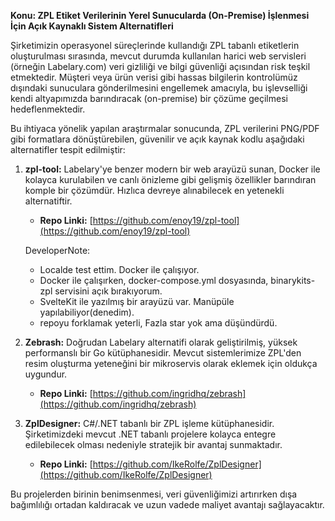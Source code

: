 **Konu: ZPL Etiket Verilerinin Yerel Sunucularda (On-Premise) İşlenmesi İçin Açık Kaynaklı Sistem Alternatifleri**

Şirketimizin operasyonel süreçlerinde kullandığı ZPL tabanlı etiketlerin oluşturulması sırasında, mevcut durumda kullanılan harici web servisleri (örneğin Labelary.com) veri gizliliği ve bilgi güvenliği açısından risk teşkil etmektedir. Müşteri veya ürün verisi gibi hassas bilgilerin kontrolümüz dışındaki sunuculara gönderilmesini engellemek amacıyla, bu işlevselliği kendi altyapımızda barındıracak (on-premise) bir çözüme geçilmesi hedeflenmektedir.

Bu ihtiyaca yönelik yapılan araştırmalar sonucunda, ZPL verilerini PNG/PDF gibi formatlara dönüştürebilen, güvenilir ve açık kaynak kodlu aşağıdaki alternatifler tespit edilmiştir:

1.  **zpl-tool:** Labelary'ye benzer modern bir web arayüzü sunan, Docker ile kolayca kurulabilen ve canlı önizleme gibi gelişmiş özellikler barındıran komple bir çözümdür. Hızlıca devreye alınabilecek en yetenekli alternatiftir.

    - **Repo Linki:** [https://github.com/enoy19/zpl-tool](https://github.com/enoy19/zpl-tool)

    DeveloperNote:

    - Localde test ettim. Docker ile çalışıyor.
    - Docker ile çalışırken, docker-compose.yml dosyasında, binarykits-zpl servisini açık bırakıyorum.
    - SvelteKit ile yazılmış bir arayüzü var. Manüpüle yapılabiliyor(denedim).
    - repoyu forklamak yeterli, Fazla star yok ama düşündürdü.

2.  **Zebrash:** Doğrudan Labelary alternatifi olarak geliştirilmiş, yüksek performanslı bir Go kütüphanesidir. Mevcut sistemlerimize ZPL'den resim oluşturma yeteneğini bir mikroservis olarak eklemek için oldukça uygundur.

    - **Repo Linki:** [https://github.com/ingridhq/zebrash](https://github.com/ingridhq/zebrash)

3.  **ZplDesigner:** C#/.NET tabanlı bir ZPL işleme kütüphanesidir. Şirketimizdeki mevcut .NET tabanlı projelere kolayca entegre edilebilecek olması nedeniyle stratejik bir avantaj sunmaktadır.
    - **Repo Linki:** [https://github.com/IkeRolfe/ZplDesigner](https://github.com/IkeRolfe/ZplDesigner)

Bu projelerden birinin benimsenmesi, veri güvenliğimizi artırırken dışa bağımlılığı ortadan kaldıracak ve uzun vadede maliyet avantajı sağlayacaktır.
